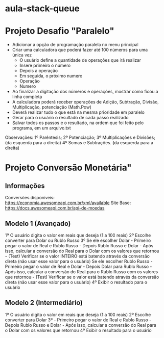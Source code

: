# aula-stack-queue

# Projeto Desafio "Paralelo"

- Adicionar a opção de programação paralela no menu principal
- Criar uma calculadora que poderá fazer até 100 números para uma única vez
    - O usuário define a quantidade de operações que irá realizar
    - Insere primeiro o numero
    - Depois a operação
    - Em seguida, o próximo numero
    - Operação
    - Numero
- Ao finalizar a digitação dos números e operações, mostrar como ficou a linha completa
- A calculadora poderá receber operações de Adição, Subtração, Divisão, Multiplicação, potenciação (Math.Pow)
- Deverá realizar tudo o que está na mesma prioridade em paralelo
- Gerar para o usuário o resultado de cada passo realizado
- Salvar todos os passos e o resultado, na ordem que foi feito pelo programa, em um arquivo.txt

Observações:
    1º Parêntesis;
    2º Potenciação;
    3º Multiplicações e Divisões; (da esquerda para a direita)
    4º Somas e Subtrações. (da esquerda para a direita)

# Projeto Conversão Monetária"

## Informações
Conversões disponíveis: https://economia.awesomeapi.com.br/xml/available
Site Base: https://docs.awesomeapi.com.br/api-de-moedas

## Modelo 1 (Avançado)
1º O usuário digita o valor em reais que deseja (1 a 100 reais)
2º Escolhe converter para Dolar ou Rublo Russo 
3º 
    Se ele escolher Dolar
        - Primeiro pegar o valor de Real e Rublo Russo
        - Depois Rublo Russo e Dolar
        - Após isso, calcular a conversão do Real para o Dolar com os valores que retornou
        - (Test) Verificar se o valor INTEIRO está batendo através da conversão direta (não usar esse valor para o usuário)
    Se ele escolher Rublo Russo
        - Primeiro pegar o valor de Real e Dolar
        - Depois Dolar para Rublo Russo
        - Após isso, calcular a conversão do Real para o Rublo Russo com os valores que retornou
        - (Test) Verificar se o valor está batendo através da conversão direta (não usar esse valor para o usuário)
4º Exibir o resultado para o usuário

## Modelo 2 (Intermediário)
1º O usuário digita o valor em reais que deseja (1 a 100 reais)
2º Escolhe converter para Dolar 
3º 
        - Primeiro pegar o valor de Real e Rublo Russo
        - Depois Rublo Russo e Dolar
        - Após isso, calcular a conversão do Real para o Dolar com os valores que retornou
4º Exibir o resultado para o usuário